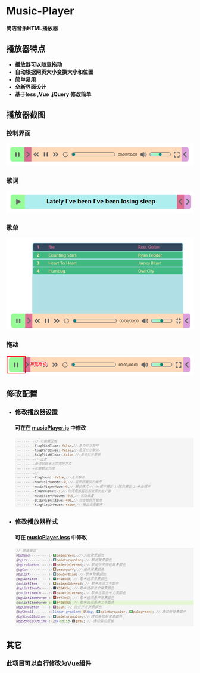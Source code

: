 # Music-Player

**简洁音乐HTML播放器**

## 播放器特点

+ **播放器可以随意拖动**
+ **自动根据网页大小变换大小和位置**
+ **简单易用**
+ **全新界面设计**
+ **基于less ,Vue ,jQuery 修改简单**

## 播放器截图

### 控制界面

![首页](./image/help/head.png)

### 歌词

![歌词](./image/help/words.png)

### 歌单

![歌单](./image/help/list.png)

### 拖动

![拖动](./image/help/move.png)

## 修改配置

+ ### 修改播放器设置

    #### 可在在 [musicPlayer.js](./script/musicPlayer.js) 中修改

    ![修改设置](./image/help/js.png)

+ ### 修改播放器样式

    #### 可在 [musicPlayer.less](./css/musicPlayer.less) 中修改

    ![修改样式](./image/help/less.png)

## 其它

### 此项目可以自行修改为Vue组件